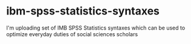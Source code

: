 # ibm-spss-statistics-syntaxes
I'm uploading set of IMB SPSS Statistics syntaxes which can be used to optimize everyday duties of social sciences scholars
